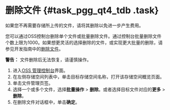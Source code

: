 # 删除文件 {#task_pgg_qt4_tdb .task}

如果您不再需要存储所上传的文件，请将其删除以免进一步产生费用。

您可以通过OSS控制台删除单个文件或批量删除文件。通过控制台批量删除文件个数上限为1000。如果想更灵活的选择删除的文件，或实现更大批量的删除，请参见开发指南中的[删除文件](../../../../intl.zh-CN/开发指南/管理文件/删除对象.md#)。

**警告：** 文件删除后无法恢复，请谨慎操作。

1.  进入[OSS 管理控制台](https://oss.console.aliyun.com/)界面。 
2.   在左侧存储空间列表中，单击目标存储空间名称，打开该存储空间概览页面。 
3.   单击文件管理页签。 
4.  选择一个或多个文件，选择**批量操作** \> **删除**。或者选择目标文件对应的**更多** \> **删除**。 
5.  在删除文件对话框中，单击**确定**。 

